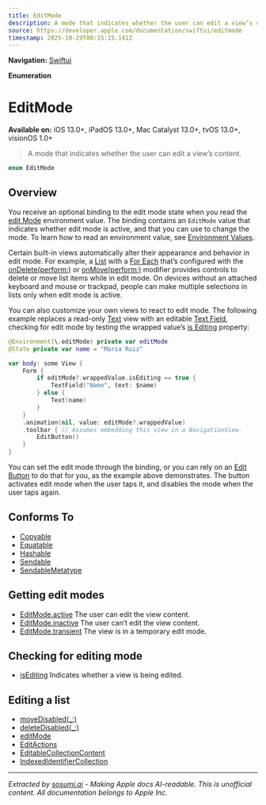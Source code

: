 ```yaml
---
title: EditMode
description: A mode that indicates whether the user can edit a view’s content.
source: https://developer.apple.com/documentation/swiftui/editmode
timestamp: 2025-10-29T00:15:15.141Z
---
```


**Navigation:** [Swiftui](/documentation/swiftui)

**Enumeration**

# EditMode

**Available on:** iOS 13.0+, iPadOS 13.0+, Mac Catalyst 13.0+, tvOS 13.0+, visionOS 1.0+

> A mode that indicates whether the user can edit a view’s content.

```swift
enum EditMode
```

## Overview

You receive an optional binding to the edit mode state when you read the [edit Mode](/documentation/swiftui/environmentvalues/editmode) environment value. The binding contains an `EditMode` value that indicates whether edit mode is active, and that you can use to change the mode. To learn how to read an environment value, see [Environment Values](/documentation/swiftui/environmentvalues).

Certain built-in views automatically alter their appearance and behavior in edit mode. For example, a [List](/documentation/swiftui/list) with a [For Each](/documentation/swiftui/foreach) that’s configured with the [onDelete(perform:)](/documentation/swiftui/dynamicviewcontent/ondelete(perform:)) or [onMove(perform:)](/documentation/swiftui/dynamicviewcontent/onmove(perform:)) modifier provides controls to delete or move list items while in edit mode. On devices without an attached keyboard and mouse or trackpad, people can make multiple selections in lists only when edit mode is active.

You can also customize your own views to react to edit mode. The following example replaces a read-only [Text](/documentation/swiftui/text) view with an editable [Text Field](/documentation/swiftui/textfield), checking for edit mode by testing the wrapped value’s [is Editing](/documentation/swiftui/editmode/isediting) property:

```swift
@Environment(\.editMode) private var editMode
@State private var name = "Maria Ruiz"

var body: some View {
    Form {
        if editMode?.wrappedValue.isEditing == true {
            TextField("Name", text: $name)
        } else {
            Text(name)
        }
    }
    .animation(nil, value: editMode?.wrappedValue)
    .toolbar { // Assumes embedding this view in a NavigationView.
        EditButton()
    }
}
```

You can set the edit mode through the binding, or you can rely on an [Edit Button](/documentation/swiftui/editbutton) to do that for you, as the example above demonstrates. The button activates edit mode when the user taps it, and disables the mode when the user taps again.

## Conforms To

- [Copyable](/documentation/Swift/Copyable)
- [Equatable](/documentation/Swift/Equatable)
- [Hashable](/documentation/Swift/Hashable)
- [Sendable](/documentation/Swift/Sendable)
- [SendableMetatype](/documentation/Swift/SendableMetatype)

## Getting edit modes

- [EditMode.active](/documentation/swiftui/editmode/active) The user can edit the view content.
- [EditMode.inactive](/documentation/swiftui/editmode/inactive) The user can’t edit the view content.
- [EditMode.transient](/documentation/swiftui/editmode/transient) The view is in a temporary edit mode.

## Checking for editing mode

- [isEditing](/documentation/swiftui/editmode/isediting) Indicates whether a view is being edited.

## Editing a list

- [moveDisabled(_:)](/documentation/swiftui/view/movedisabled(_:))
- [deleteDisabled(_:)](/documentation/swiftui/view/deletedisabled(_:))
- [editMode](/documentation/swiftui/environmentvalues/editmode)
- [EditActions](/documentation/swiftui/editactions)
- [EditableCollectionContent](/documentation/swiftui/editablecollectioncontent)
- [IndexedIdentifierCollection](/documentation/swiftui/indexedidentifiercollection)

---

*Extracted by [sosumi.ai](https://sosumi.ai) - Making Apple docs AI-readable.*
*This is unofficial content. All documentation belongs to Apple Inc.*

